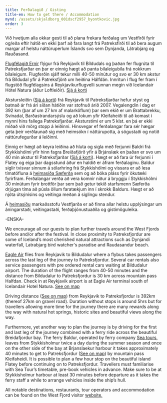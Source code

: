 ```yaml
---
title: Ferðalagið / Gisting
title-en: How to get there / Accommodation
mynd: /assets/skjaldborg_001dscf2957_byontkovic.jpg
order: 3
---
```

Við hvetjum alla okkar gesti til að plana frekara ferðalag um Vestfirði fyrir og/eða eftir hátíð en ekki þarf að fara langt frá Patreksfirði til að bera augum margar af helstu náttúruperlum Íslands svo sem Dynjanda, Látrabjarg og Rauðasand. 

[Flugfélagið Ernir](https://www.ernir.is/) flýgur frá Reykjavík til Bíldudals og þaðan fer flugrúta til Patreksfjarðar en þar er einnig hægt að panta bílaleigubíla frá nokkrum bílaleigum. Flugferðin sjálf tekur milli 40-50 mínútur og svo er 30 km akstur frá Bíldudal yfir á Patreksfjörð um heiðina Hálfdán. Innritun í flug fer fram í flugstöð flugfélagsins á Reykjavíkurflugvelli sunnan megin við Icelandair Hótel Natura (áður Loftleiðir).  [Sjá á korti](https://goo.gl/maps/tPyK1BiL4zSAXJwb9)

Akstursleiðin ([Sjá á korti](https://goo.gl/maps/AfDhBuE4WHgpoeuF6)) frá Reykjavík til Patreksfjarðar hefur styst og batnað ár frá ári síðan hátíðin var stofnuð árið 2007. Vegalengdin í dag er 392 km (þar af um 27 km af malarköflum) þar sem ekið er um Brattabrekku, Svínadal, Barðastrandarsýslu og að lokum yfir Kleifaheiði til að komast í mynni hins fallega Patreksfjarðar. Aksturstími er um 5 klst. en þá er ekki miðað við mörg stopp á leiðinni. Hinsvegar ef ferðalangar fara sér hægar geta þeir verðlaunað sig með heimsókn í náttúrupotta, á sögustaði og notið náttúrufegurðar á leiðinni. 

Einnig er hægt að keyra leiðina að hluta og sigla með ferjunni Baldri frá Stykkishólmi yfir hinn fagra Breiðafjörð yfir á Brjánslæk en þaðan er svo um 40 mín akstur til Patreksfjarðar ([Sjá á korti](https://goo.gl/maps/pUPWWhh5jgDUS9Q57)).  Hægt er að fara úr ferjunni í Flatey og eiga þar dagsstund áður en haldið er áfram ferðalaginu. Baldur siglir tvisvar sinnum á sólarhring frá Stykkishólmi og vissara er að lesa tímatöfluna á [heimasíða Sæferða](https://www.saeferdir.is/) sem og að bóka pláss fyrir ökutæki fyrirfram. Ferðalangar verða að vera komnir niður á bryggju í Stykkishólmi 30 mínútum fyrir brottför þar sem það getur tekið starfsmenn Sæferða drjúgan tíma að púsla öllum faratækjum inn í skrokk Baldurs. Hægt er að njóta útsýnisins og veitinga meðan á siglingu stendur. 

Á [heimasíðu](https://www.westfjords.is) markaðsstofu Vestfjarða er að finna allar helstu upplýsingar um áningarstaði, veitingastaði, ferðaþjónustuaðila og gistimöguleika.

\-ENSKA-

We encourage all our guests to plan further travels around the West Fjords before and/or after the festival. In close proximity to Patreksfjordur are some of Iceland’s most cherished natural attractions such as Dynjandi waterfall, Latrabjarg bird watcher's paradise and Raudasandur beach.

[Eagle Air](<https://www.ernir.is https://goo.gl/maps/tPyK1BiL4zSAXJwb9>) flies from Reykjavik to Bildudalur where a flybus takes passengers across the last leg of the journey to Patreksfjordur. Several car rentals also service passengers with pre ordered rental cars waiting at Bildudalur airport. The duration of the flight ranges from 40-50 minutes and the distance from Bildudalur to Patreksfjordur is 30 km across mountain pass Halfdan. Check in at Reykjavik airport is at Eagle Air terminal south of Icelandair Hotel Natura. [See on map](https://goo.gl/maps/tPyK1BiL4zSAXJwb9)

Driving distance ([See on map](https://goo.gl/maps/AfDhBuE4WHgpoeuF6)) from Reykjavik to Patreksfjordur is 392km (thereof 27km on gravel road). Duration without stops is around 5hrs but for travellers allowing more time for the journey there are many rewards along the way with natural hot springs, historic sites and beautiful views along the way. 

Furthermore, yet another way to plan the journey is by driving for the first and last leg of the journey combined with a ferry ride across the beautiful Breidafjordur bay. The ferry Baldur, operated by ferry company [Sea tours](https://www.saeferdir.is/), leaves from Stykkisholmur twice a day during the summer season and once on the other side of the bay at Brjanslaekur harbour it takes approximately 40 minutes to get to Patreksfjordur ([See on map](https://goo.gl/maps/pUPWWhh5jgDUS9Q57)) by mountain pass Kleifaheidi. It is possible to plan a few hour stop on the beautiful island Flatey before continuing on to Patreksfjordur. Travellers must familiarise with Sea Tour’s timetable, pre-book vehicles in advance. Make sure to be at Stykkisholmur harbour at least 30 minutes before departure as it takes the ferry staff a while to arrange vehicles inside the ship’s hull. 

All notable destinations, restaurants, tour operators and accommodation can be found on the West Fjord visitor [website. ](https://www.westfjords.is)
